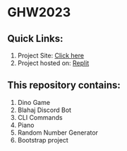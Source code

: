 # GHW2023

## Quick Links:
<ol>
  <li>Project Site: <a href="https://ghw2023.nayanm.me/">Click here</a> </li>
  <li>Project hosted on: <a href="https://replit.com/@nayanmapara/GHW2023">Replit</a> </li>
</ol>

## This repository contains:
<ol>
  <li>Dino Game</li>
  <li>Blahaj Discord Bot</li>
  <li>CLI Commands</li>
  <li>Piano</li>
  <li>Random Number Generator</li>     
  <li>Bootstrap project</li>
</ol>

